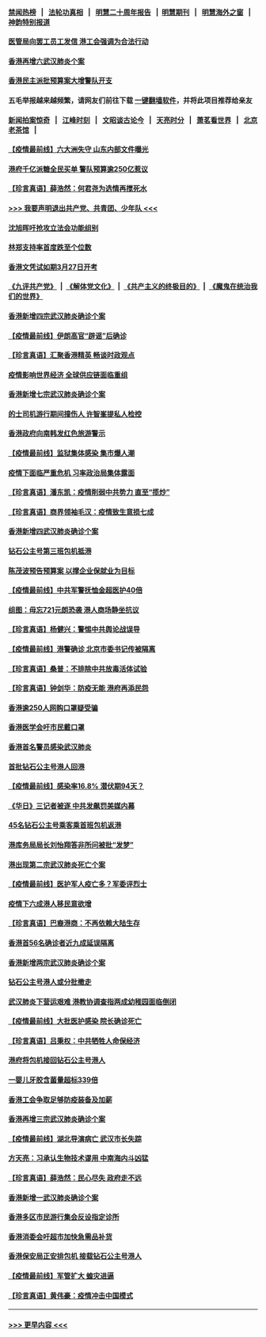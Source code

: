 #### [禁闻热榜](热点新闻.md?=0)  &nbsp;&nbsp;|&nbsp;&nbsp; [法轮功真相](https://github.com/gfw-breaker/truth/blob/master/README.md?=0) &nbsp;&nbsp;|&nbsp;&nbsp; [明慧二十周年报告](https://github.com/gfw-breaker/mh-reports/blob/master/README.md?=0) &nbsp;&nbsp;|&nbsp;&nbsp;[明慧期刊](https://github.com/gfw-breaker/mh-qikan) &nbsp;&nbsp;|&nbsp;&nbsp; [明慧海外之窗](https://github.com/gfw-breaker/mh-news/blob/master/README.md?=0) &nbsp;&nbsp;|&nbsp;&nbsp; [神韵特别报道](https://github.com/gfw-breaker/mh-news/blob/master/shenyun.md?=0)
#### [医管局向罢工员工发信 港工会强调为合法行动](../pages/nsc415/n11898870.md?t=02271131) 
#### [香港再增六武汉肺炎个案](../pages/nsc415/n11898843.md?t=02271131) 
#### [香港民主派批预算案大增警队开支](../pages/nsc415/n11898813.md?t=02271131) 
#### 五毛举报越来越频繁，请网友们前往下载 [一键翻墙软件](https://github.com/gfw-breaker/ssr-accounts)，并将此项目推荐给亲友
#### [新闻拍案惊奇](https://github.com/gfw-breaker/banned-news/blob/master/pages/link4.md) &nbsp;&nbsp;|&nbsp;&nbsp; [江峰时刻](https://github.com/gfw-breaker/banned-news/blob/master/pages/link4.md) &nbsp;&nbsp;|&nbsp;&nbsp; [文昭谈古论今](https://github.com/gfw-breaker/banned-news/blob/master/pages/link4.md) &nbsp;&nbsp;|&nbsp;&nbsp; [天亮时分](https://github.com/gfw-breaker/banned-news/blob/master/pages/link4.md) &nbsp;&nbsp;|&nbsp;&nbsp; [萧茗看世界](https://github.com/gfw-breaker/banned-news/blob/master/pages/link4.md) &nbsp;&nbsp;|&nbsp;&nbsp; [北京老茶馆](https://github.com/gfw-breaker/banned-news/blob/master/pages/link4.md) &nbsp;&nbsp;|&nbsp;&nbsp; 
#### [【疫情最前线】六大洲失守 山东内部文件曝光](../pages/nsc415/n11898455.md?t=02271131) 
#### [港府千亿派糖全民买单 警队预算逾250亿惹议](../pages/nsc415/n11898608.md?t=02271131) 
#### [【珍言真语】薛浩然：何君尧为选情再搅死水](../pages/nsc415/n11898269.md?t=02271131) 
#### [>>> 我要声明退出共产党、共青团、少年队 <<<](https://github.com/begood0513/goodnews/blob/master/quit/letter.md) 
#### [沈旭晖吁抢攻立法会功能组别](../pages/nsc415/n11896084.md?t=02271131) 
#### [林郑支持率首度跌至个位数](../pages/nsc415/n11896058.md?t=02271131) 
#### [香港文凭试如期3月27日开考](../pages/nsc415/n11896055.md?t=02271131) 
#### [《九评共产党》](https://github.com/begood0513/9ping.md/blob/master/README.md) &nbsp;|&nbsp; [《解体党文化》](../../../../jtdwh.md/blob/master/README.md)  &nbsp;|&nbsp; [《共产主义的终极目的》](../../../../gczydzjmd.md/blob/master/README.md) &nbsp;|&nbsp; [《魔鬼在统治我们的世界》](../../../../mgztzwmdsj.md/blob/master/README.md) 
#### [香港新增四宗武汉肺炎确诊个案](../pages/nsc415/n11896040.md?t=02271131) 
#### [【疫情最前线】伊朗高官“辟谣”后确诊](../pages/nsc415/n11895902.md?t=02271131) 
#### [【珍言真语】汇聚香港精英 畅谈时政观点](../pages/nsc415/n11895733.md?t=02271131) 
#### [疫情影响世界经济 全球供应链面临重组](../pages/nsc415/n11895634.md?t=02271131) 
#### [香港新增七宗武汉肺炎确诊个案](../pages/nsc415/n11893498.md?t=02271131) 
#### [的士司机游行期间撞伤人 许智峯提私人检控](../pages/nsc415/n11893483.md?t=02271131) 
#### [香港政府向南韩发红色旅游警示](../pages/nsc415/n11893398.md?t=02271131) 
#### [【疫情最前线】监狱集体感染 集市爆人潮](../pages/nsc415/n11893181.md?t=02271131) 
#### [疫情下面临严重危机  习率政治局集体露面](../pages/nsc415/n11893305.md?t=02271131) 
#### [【珍言真语】潘东凯：疫情削弱中共势力 直至“揽炒”](../pages/nsc415/n11892866.md?t=02271131) 
#### [【珍言真语】商界领袖毛汉：疫情致生意损七成](../pages/nsc415/n11890348.md?t=02271131) 
#### [香港新增四武汉肺炎确诊个案](../pages/nsc415/n11890610.md?t=02271131) 
#### [钻石公主号第三班包机抵港](../pages/nsc415/n11890645.md?t=02271131) 
#### [陈茂波预告预算案 以撑企业保就业为目标](../pages/nsc415/n11890574.md?t=02271131) 
#### [【疫情最前线】中共军警抚恤金超医护40倍](../pages/nsc415/n11890458.md?t=02271131) 
#### [组图：毋忘721元朗恐袭 港人商场静坐抗议](../pages/nsc415/n11876882.md?t=02271131) 
#### [【珍言真语】杨健兴：警惕中共舆论战误导](../pages/nsc415/n11888131.md?t=02271131) 
#### [【疫情最前线】港警确诊 北京市委书记传被隔离](../pages/nsc415/n11886872.md?t=02271131) 
#### [【珍言真语】桑普：不排除中共放毒活体试验](../pages/nsc415/n11886832.md?t=02271131) 
#### [【珍言真语】钟剑华：防疫无能 港府再添民怨](../pages/nsc415/n11884504.md?t=02271131) 
#### [香港逾250人网购口罩疑受骗](../pages/nsc415/n11884388.md?t=02271131) 
#### [香港医学会吁市民戴口罩](../pages/nsc415/n11884367.md?t=02271131) 
#### [香港首名警员感染武汉肺炎](../pages/nsc415/n11884357.md?t=02271131) 
#### [首批钻石公主号港人回港](../pages/nsc415/n11884333.md?t=02271131) 
#### [【疫情最前线】感染率16.8% 潜伏期94天？](../pages/nsc415/n11884256.md?t=02271131) 
#### [《华日》三记者被逐 中共发飙罚美媒内幕](../pages/nsc415/n11884184.md?t=02271131) 
#### [45名钻石公主号乘客乘首班包机返港](../pages/nsc415/n11881770.md?t=02271131) 
#### [港库务局局长刘怡翔答非所问被批“发梦”](../pages/nsc415/n11881752.md?t=02271131) 
#### [港出现第二宗武汉肺炎死亡个案](../pages/nsc415/n11881736.md?t=02271131) 
#### [【疫情最前线】医护军人疫亡多？军委评烈士](../pages/nsc415/n11881655.md?t=02271131) 
#### [疫情下六成港人移民意欲增](../pages/nsc415/n11881699.md?t=02271131) 
#### [【珍言真语】巴裔港商：不再依赖大陆生存](../pages/nsc415/n11881126.md?t=02271131) 
#### [香港首56名确诊者近九成延误隔离](../pages/nsc415/n11879079.md?t=02271131) 
#### [香港新增两宗武汉肺炎确诊个案](../pages/nsc415/n11879064.md?t=02271131) 
#### [钻石公主号港人或分批撤走](../pages/nsc415/n11879029.md?t=02271131) 
#### [武汉肺炎下营运艰难 港教协调查指两成幼稚园面临倒闭](../pages/nsc415/n11878989.md?t=02271131) 
#### [【疫情最前线】大批医护感染 院长确诊死亡](../pages/nsc415/n11878595.md?t=02271131) 
#### [【珍言真语】吕秉权：中共牺牲人命保经济](../pages/nsc415/n11878390.md?t=02271131) 
#### [港府将包机接回钻石公主号港人](../pages/nsc415/n11876352.md?t=02271131) 
#### [一婴儿牙胶含菌量超标339倍](../pages/nsc415/n11876336.md?t=02271131) 
#### [香港工会争取足够防疫装备及加薪](../pages/nsc415/n11876313.md?t=02271131) 
#### [香港再增三宗武汉肺炎确诊个案](../pages/nsc415/n11876297.md?t=02271131) 
#### [【疫情最前线】湖北导演病亡 武汉市长失踪](../pages/nsc415/n11876272.md?t=02271131) 
#### [方天亮：习承认生物技术谬用 中南海内斗凶猛](../pages/nsc415/n11873679.md?t=02271131) 
#### [【珍言真语】薛浩然：民心尽失 政府走不远](../pages/nsc415/n11875838.md?t=02271131) 
#### [香港新增一武汉肺炎确诊个案](../pages/nsc415/n11874044.md?t=02271131) 
#### [香港多区市民游行集会反设指定诊所](../pages/nsc415/n11874017.md?t=02271131) 
#### [香港消委会吁超市加快急需品补货](../pages/nsc415/n11874003.md?t=02271131) 
#### [香港保安局正安排包机 接载钻石公主号港人](../pages/nsc415/n11873932.md?t=02271131) 
#### [【疫情最前线】军管扩大 蝗灾进逼](../pages/nsc415/n11873780.md?t=02271131) 
#### [【珍言真语】黄伟豪：疫情冲击中国模式](../pages/nsc415/n11873482.md?t=02271131) 

----
#### [ >>> 更早内容 <<< ](../indexes/nsc415-earlier.md)
